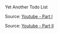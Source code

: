 Yet Another Todo List

Source: [Youtube - Part I](http://goo.gl/kGjCLL)

Source: [Youtube - Part II](http://goo.gl/bRVKvY)
